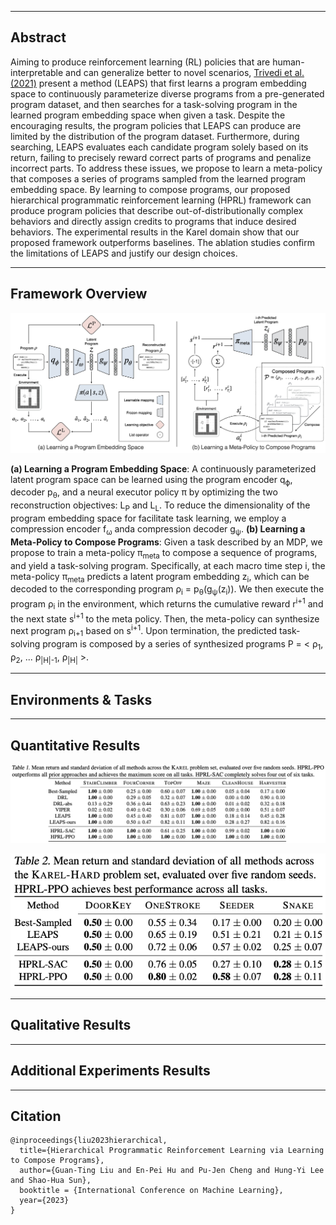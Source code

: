 
---

## Abstract

Aiming to produce reinforcement learning (RL) policies that are human-interpretable and can generalize better to novel scenarios, <a href="https://arxiv.org/abs/2108.13643">Trivedi et al. (2021)</a> present a method (LEAPS) that first learns a program embedding space to continuously parameterize diverse programs from a pre-generated program dataset, and then searches for a task-solving program in the learned program embedding space when given a task. Despite the encouraging results, the program policies that LEAPS can produce are limited by the distribution of the program dataset. Furthermore, during searching, LEAPS evaluates each candidate program solely based on its return, failing to precisely reward correct parts of programs and penalize incorrect parts. To address these issues, we propose to learn a meta-policy that composes a series of programs sampled from the learned program embedding space. By learning to compose programs, our proposed hierarchical programmatic reinforcement learning (HPRL) framework can produce program policies that describe out-of-distributionally complex behaviors and directly assign credits to programs that induce desired behaviors. The experimental results in the Karel domain show that our proposed framework outperforms baselines. The ablation studies confirm the limitations of LEAPS and justify our design choices.

----

## Framework Overview 

![](./img/model.png "Framework Overview")

**(a) Learning a Program Embedding Space**: A continuously parameterized latent program space can be learned using the program encoder q<sub>ϕ</sub>, decoder p<sub>θ</sub>, and a neural executor policy π by optimizing the two reconstruction objectives: L<sub>P</sub> and L<sub>L</sub>. To reduce the dimensionality of the program embedding space for facilitate task learning, we employ a compression encoder f<sub>ω</sub> anda compression decoder g<sub>ψ</sub>.
**(b) Learning a Meta-Policy to Compose Programs**: Given a task described by an MDP, we propose to train a meta-policy π<sub>meta</sub> to compose a sequence of programs, and yield a task-solving program. Specifically, at each macro time step i, the meta-policy π<sub>meta</sub> predicts a latent program embedding z<sub>i</sub>, which can be decoded to the corresponding program ρ<sub>i</sub> = p<sub>θ</sub>(g<sub>ψ</sub>(z<sub>i</sub>)). We then execute the program ρ<sub>i</sub> in the environment, which returns the cumulative reward r<sup>i+1</sup> and the next state s<sup>i+1</sup> to the meta policy. Then, the meta-policy can synthesize next program ρ<sub>i+1</sub> based on s<sup>i+1</sup>. Upon termination, the predicted task-solving program is composed by a series of synthesized programs P = \< ρ<sub>1</sub>, ρ<sub>2</sub>, ... ρ<sub>|H|-1</sub>, ρ<sub>|H|</sub> \>.

----

## Environments & Tasks

----

## Quantitative Results


![](./img/quantitative_results_karel.png "")

![](./img/quantitative_results_karel_hard.png "")


----


## Qualitative Results


----

## Additional Experiments Results


----

## Citation
```
@inproceedings{liu2023hierarchical, 
  title={Hierarchical Programmatic Reinforcement Learning via Learning to Compose Programs}, 
  author={Guan-Ting Liu and En-Pei Hu and Pu-Jen Cheng and Hung-Yi Lee and Shao-Hua Sun}, 
  booktitle = {International Conference on Machine Learning}, 
  year={2023} 
}
```
<br>
